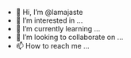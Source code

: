 - 👋 Hi, I’m @lamajaste
- 👀 I’m interested in ...
- 🌱 I’m currently learning ...
- 💞️ I’m looking to collaborate on ...
- 📫 How to reach me ...

<!---
lamajaste/lamajaste is a ✨ special ✨ repository because its `README.md` (this file) appears on your GitHub profile.
You can click the Preview link to take a look at your changes.
--->
